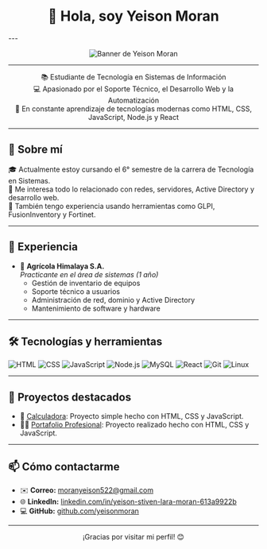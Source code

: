 <h1 align="center">👋 Hola, soy Yeison Moran</h1>
---
<p align="center">
  <img src="https://github.com/yeisonmoran/yeisonmoran/blob/main/portadagithub.png" alt="Banner de Yeison Moran">
</p>

---
<p align="center">
  📚 Estudiante de Tecnología en Sistemas de Información <br>
  💻 Apasionado por el Soporte Técnico, el Desarrollo Web y la Automatización <br>
  🚀 En constante aprendizaje de tecnologías modernas como HTML, CSS, JavaScript, Node.js y React
</p>

---

## 📌 Sobre mí

🎓 Actualmente estoy cursando el 6° semestre de la carrera de Tecnología en Sistemas.  
🧠 Me interesa todo lo relacionado con redes, servidores, Active Directory y desarrollo web.  
🔧 También tengo experiencia usando herramientas como GLPI, FusionInventory y Fortinet.

---

## 💼 Experiencia

- 🏢 **Agrícola Himalaya S.A.**  
  _Practicante en el área de sistemas (1 año)_  
  - Gestión de inventario de equipos
  - Soporte técnico a usuarios
  - Administración de red, dominio y Active Directory
  - Mantenimiento de software y hardware

---

## 🛠️ Tecnologías y herramientas

![HTML](https://img.shields.io/badge/HTML5-E34F26?style=flat&logo=html5&logoColor=white)
![CSS](https://img.shields.io/badge/CSS3-1572B6?style=flat&logo=css3&logoColor=white)
![JavaScript](https://img.shields.io/badge/JavaScript-F7DF1E?style=flat&logo=javascript&logoColor=black)
![Node.js](https://img.shields.io/badge/Node.js-339933?style=flat&logo=node.js&logoColor=white)
![MySQL](https://img.shields.io/badge/MySQL-4479A1?style=flat&logo=mysql&logoColor=white)
![React](https://img.shields.io/badge/React-20232A?style=flat&logo=react&logoColor=61DAFB)
![Git](https://img.shields.io/badge/Git-F05032?style=flat&logo=git&logoColor=white)
![Linux](https://img.shields.io/badge/Linux-FCC624?style=flat&logo=linux&logoColor=black)

---

## 📂 Proyectos destacados

- 🔢 [Calculadora](https://github.com/yeisonmoran/calculadora): Proyecto simple hecho con HTML, CSS y JavaScript.
- 🧑‍💻 [Portafolio Profesional](https://github.com/yeisonmoran/Portafolio-Profesional): Proyecto realizado hecho con HTML, CSS y JavaScript.

---

## 📫 Cómo contactarme

- ✉️ **Correo:** moranyeison522@gmail.com  
- 🌐 **LinkedIn:** [linkedin.com/in/yeison-stiven-lara-moran-613a9922b](https://www.linkedin.com/in/yeison-stiven-lara-moran-613a9922b/)  
- 💻 **GitHub:** [github.com/yeisonmoran](https://github.com/yeisonmoran)

---

<p align="center">
  ¡Gracias por visitar mi perfil! 😊
</p>
